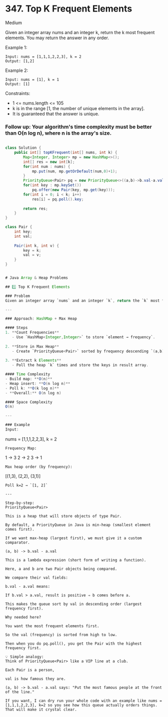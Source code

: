 # 347. Top K Frequent Elements
Medium

Given an integer array nums and an integer k, return the k most frequent elements. You may return the answer in any order.

 

Example 1:
```
Input: nums = [1,1,1,2,2,3], k = 2
Output: [1,2]
```
Example 2:
```
Input: nums = [1], k = 1
Output: [1]
 ```

Constraints:

- 1 <= nums.length <= 105
- k is in the range [1, the number of unique elements in the array].
- It is guaranteed that the answer is unique.
 

### Follow up: Your algorithm's time complexity must be better than O(n log n), where n is the array's size.
```java

class Solution {
    public int[] topKFrequent(int[] nums, int k) {
        Map<Integer, Integer> mp = new HashMap<>();
        int[] res = new int[k];
        for(int num : nums) {
            mp.put(num, mp.getOrDefault(num,0)+1);
        }
        PriorityQueue<Pair> pq = new PriorityQueue<>((a,b)->b.val-a.val);
        for(int key : mp.keySet())
            pq.offer(new Pair(key, mp.get(key)));
        for(int i = 0; i < k; i++)
            res[i] = pq.poll().key;
        
        return res;
    }
}

class Pair {
    int key;
    int val;
    
    Pair(int k, int v) {
        key = k;
        val = v;
    }
}


# Java Array & Heap Problems

## 1️⃣ Top K Frequent Elements

### Problem
Given an integer array `nums` and an integer `k`, return the `k` most frequent elements. You may return the answer in any order.

---

### Approach: HashMap + Max Heap

#### Steps
1. **Count Frequencies**
   - Use `HashMap<Integer,Integer>` to store `element → frequency`.
   
2. **Store in Max Heap**
   - Create `PriorityQueue<Pair>` sorted by frequency descending `(a,b) -> b.val - a.val`.
   
3. **Extract k Elements**
   - Poll the heap `k` times and store the keys in result array.

#### Time Complexity
- Build map: **O(n)**
- Heap insert: **O(n log n)**
- Poll k: **O(k log n)**
- **Overall:** O(n log n)

#### Space Complexity
O(n)

---

### Example
Input:
```
nums = [1,1,1,2,2,3], k = 2
```
Frequency Map:
```
1 → 3
2 → 2
3 → 1
```
Max heap order (by frequency):
```
[(1,3), (2,2), (3,1)]
```
Poll k=2 → `[1, 2]`

---

Step-by-step:
PriorityQueue<Pair>

This is a heap that will store objects of type Pair.

By default, a PriorityQueue in Java is min-heap (smallest element comes first).

If we want max-heap (largest first), we must give it a custom comparator.

(a, b) -> b.val - a.val

This is a lambda expression (short form of writing a function).

Here, a and b are two Pair objects being compared.

We compare their val fields:

b.val - a.val means:

If b.val > a.val, result is positive ⇒ b comes before a.

This makes the queue sort by val in descending order (largest frequency first).

Why needed here?

You want the most frequent elements first.

So the val (frequency) is sorted from high to low.

Then when you do pq.poll(), you get the Pair with the highest frequency first.

💡 Simple analogy:
Think of PriorityQueue<Pair> like a VIP line at a club.

Each Pair is a person,

val is how famous they are.

(a, b) -> b.val - a.val says: "Put the most famous people at the front of the line."

If you want, I can dry run your whole code with an example like nums = [1,1,1,2,2,3], k=2 so you see how this queue actually orders things. That will make it crystal clear.


```
